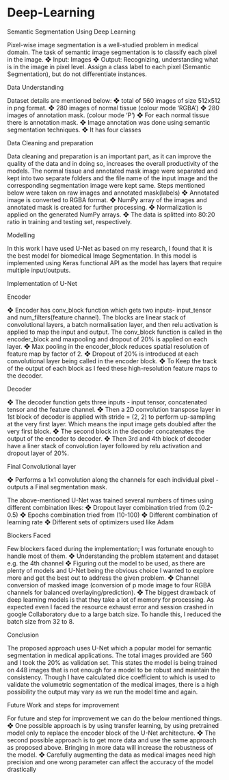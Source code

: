 # Deep-Learning
Semantic Segmentation Using Deep Learning

Pixel-wise image segmentation is a well-studied problem in medical domain. The task of semantic image segmentation is to classify each pixel in the image. 
❖ Input: Images
❖ Output: Recognizing, understanding what is in the image in pixel level. Assign a class
label to each pixel (Semantic Segmentation), but do not differentiate instances.

Data Understanding

Dataset details are mentioned below:
❖ total of 560 images of size 512x512 in png format.
❖ 280 images of normal tissue (colour mode ‘RGBA’)
❖ 280 images of annotation mask. (colour mode ‘P’)
❖ For each normal tissue there is annotation mask.
❖ Image annotation was done using semantic segmentation techniques.
❖ It has four classes 

Data Cleaning and preparation

Data cleaning and preparation is an important part, as it can improve the quality of the data
and in doing so, increases the overall productivity of the models.
The normal tissue and annotated mask image were separated and kept into two separate
folders and the file name of the input image and the corresponding segmentation image were
kept same.
Steps mentioned below were taken on raw images and annotated mask(labels)
❖ Annotated image is converted to RGBA format.
❖ NumPy array of the images and annotated mask is created for further processing.
❖ Normalization is applied on the generated NumPy arrays.
❖ The data is splitted into 80:20 ratio in training and testing set, respectively.

Modelling

In this work I have used U-Net as based on my research, I found that it is the best model for
biomedical Image Segmentation. In this model is implemented using Keras functional API
as the model has layers that require multiple input/outputs.

Implementation of U-Net

Encoder

❖ Encoder has conv_block function which gets two inputs- input_tensor and
num_filters(feature channel). The blocks are linear stack of convolutional layers, a
batch normalisation layer, and then relu activation is applied to map the input and
output.
The conv_block function is called in the encoder_block and maxpooling and dropout
of 20% is applied on each layer.
❖ Max pooling in the encoder_block reduces spatial resolution of feature map by factor
of 2.
❖ Dropout of 20% is introduced at each convolutional layer being called in the encoder
block.
❖ To Keep the track of the output of each block as I feed these high-resolution feature
maps to the decoder.

Decoder

❖ The decoder function gets three inputs - input tensor, concatenated tensor and the
feature channel.
❖ Then a 2D convolution transpose layer in 1st block of decoder is applied with stride =
(2, 2) to perform up-sampling at the very first layer. Which means the input image gets
doubled after the very first block.
❖ The second block in the decoder concatenates the output of the encoder to decoder.
❖ Then 3rd and 4th block of decoder have a liner stack of convolution layer followed by
relu activation and dropout layer of 20%.


Final Convolutional layer

❖ Performs a 1x1 convolution along the channels for each individual pixel - outputs a
Final segmentation mask.

The above-mentioned U-Net was trained several numbers of times using different combination
likes:
❖ Dropout layer combination tried from (0.2-0.5)
❖ Epochs combination tried from (10-100)
❖ Different combination of learning rate
❖ Different sets of optimizers used like Adam

Blockers Faced

Few blockers faced during the implementation; I was fortunate enough to handle most of
them.
❖ Understanding the problem statement and dataset e.g. the 4th channel
❖ Figuring out the model to be used, as there are plenty of models and U-Net being
the obvious choice I wanted to explore more and get the best out to address the
given problem.
❖ Channel conversion of masked image (conversion of p mode image to four RGBA
channels for balanced overlaying/prediction).
❖ The biggest drawback of deep learning models is that they take a lot of memory
for processing. As expected even I faced the resource exhaust error and session
crashed in google Collaboratory due to a large batch size. To handle this, I reduced
the batch size from 32 to 8. 

Conclusion

The proposed approach uses U-Net which a popular model for semantic segmentation in
medical applications. The total images provided are 560 and I took the 20% as validation set.
This states the model is being trained on 448 images that is not enough for a model to be
robust and maintain the consistency. Though I have calculated dice coefficient to which is
used to validate the volumetric segmentation of the medical images, there is a high possibility
the output may vary as we run the model time and again.

Future Work and steps for improvement

For future and step for improvement we can do the below mentioned things.
❖ One possible approach is by using transfer learning, by using pretrained model only to
replace the encoder block of the U-Net architecture.
❖ The second possible approach is to get more data and use the same approach as
proposed above. Bringing in more data will increase the robustness of the model.
❖ Carefully augmenting the data as medical images need high precision and one wrong
parameter can affect the accuracy of the model drastically
